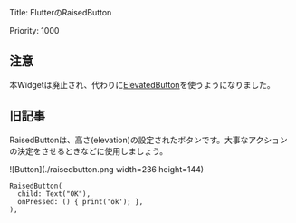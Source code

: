Title: FlutterのRaisedButton

Priority: 1000

## 注意

本Widgetは廃止され、代わりに[ElevatedButton](./ElevatedButton.html)を使うようになりました。

## 旧記事

RaisedButtonは、高さ(elevation)の設定されたボタンです。大事なアクションの決定をさせるときなどに使用しましょう。

![Button](./raisedbutton.png width=236 height=144)

```
RaisedButton(
  child: Text("OK"),
  onPressed: () { print('ok'); },
),
```

